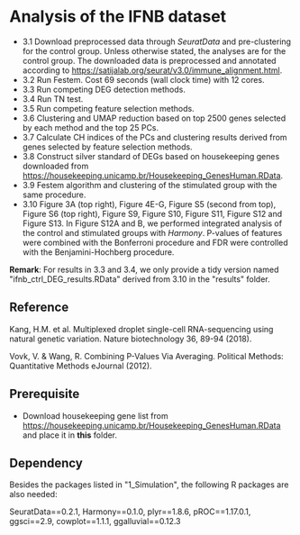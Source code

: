 # Analysis of the IFNB dataset

- 3.1 Download preprocessed data through *SeuratData* and pre-clustering for the control group. Unless otherwise stated, the analyses are for the control group. The downloaded data is preprocessed and annotated according to https://satijalab.org/seurat/v3.0/immune_alignment.html.
- 3.2 Run Festem. Cost 69 seconds (wall clock time) with 12 cores.
- 3.3 Run competing DEG detection methods.
- 3.4 Run TN test.
- 3.5 Run competing feature selection methods.
- 3.6 Clustering and UMAP reduction based on top 2500 genes selected by each method and the top 25 PCs.
- 3.7 Calculate CH indices of the PCs and clustering results derived from genes selected by feature selection methods.
- 3.8 Construct silver standard of DEGs based on housekeeping genes downloaded from https://housekeeping.unicamp.br/Housekeeping_GenesHuman.RData.
- 3.9 Festem algorithm and clustering of the stimulated group with the same procedure.
- 3.10 Figure 3A (top right), Figure 4E-G, Figure S5 (second from top), Figure S6 (top right), Figure S9, Figure S10, Figure S11, Figure S12 and Figure S13. In Figure S12A and B, we performed integrated analysis of the control and stimulated groups with *Harmony*. P-values of features were combined with the Bonferroni procedure and FDR were controlled with the Benjamini-Hochberg procedure.

**Remark**: For results in 3.3 and 3.4, we only provide a tidy version named "ifnb_ctrl_DEG_results.RData" derived from 3.10 in the "results" folder.

## Reference

Kang, H.M. et al. Multiplexed droplet single-cell RNA-sequencing using natural genetic variation. Nature biotechnology 36, 89-94 (2018).

Vovk, V. & Wang, R. Combining P-Values Via Averaging. Political Methods: Quantitative Methods eJournal (2012).

## Prerequisite

- Download housekeeping gene list from https://housekeeping.unicamp.br/Housekeeping_GenesHuman.RData and place it in **this** folder.

## Dependency

Besides the packages listed in "1_Simulation", the following R packages are also needed:

SeuratData==0.2.1, Harmony==0.1.0, plyr==1.8.6, pROC==1.17.0.1, ggsci==2.9, cowplot==1.1.1, ggalluvial==0.12.3